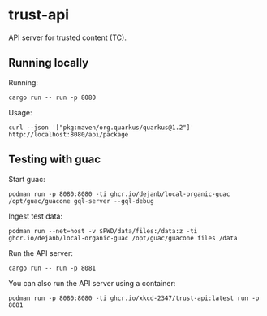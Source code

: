 # trust-api

API server for trusted content (TC).

## Running locally

Running:

``` 4d
cargo run -- run -p 8080
```

Usage:

``` 4d
curl --json '["pkg:maven/org.quarkus/quarkus@1.2"]' http://localhost:8080/api/package
```

## Testing with guac

Start guac:

``` 4d
podman run -p 8080:8080 -ti ghcr.io/dejanb/local-organic-guac /opt/guac/guacone gql-server --gql-debug
```

Ingest test data:

```
podman run --net=host -v $PWD/data/files:/data:z -ti ghcr.io/dejanb/local-organic-guac /opt/guac/guacone files /data
```

Run the API server:

```
cargo run -- run -p 8081
```

You can also run the API server using a container:

```
podman run -p 8080:8080 -ti ghcr.io/xkcd-2347/trust-api:latest run -p 8081 
```
